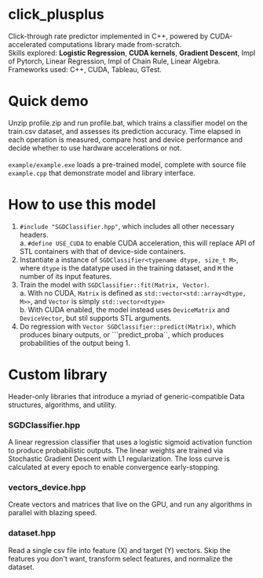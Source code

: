 # click_plusplus
Click-through rate predictor implemented in C++, powered by CUDA-accelerated computations library made from-scratch. <br>
Skills explored: **Logistic Regression**, **CUDA kernels**, **Gradient Descent**, Impl of Pytorch, Linear Regression, Impl of Chain Rule, Linear Algebra. <br>
Frameworks used: C++, CUDA, Tableau, GTest.

# Quick demo
Unzip profile.zip and run profile.bat, which trains a classifier model on the train.csv dataset, and assesses its prediction accuracy. Time elapsed in each operation is measured, compare host and device performance and decide whether to use hardware accelerations or not. <br><br>
```example/example.exe``` loads a pre-trained model, complete with source file ```example.cpp``` that demonstrate model and library interface. <br>

# How to use this model
1. ```#include "SGDClassifier.hpp"```, which includes all other necessary headers. <br>
    a. ```#define USE_CUDA``` to enable CUDA acceleration, this will replace API of STL containers with that of device-side containers.
2. Instantiate a instance of ```SGDClassifier<typename dtype, size_t M>```, where ```dtype``` is the datatype used in the training dataset, and ```M``` the number of its input features.
3. Train the model with ```SGDClassifier::fit(Matrix, Vector)```. <br>
    a. With no CUDA, ```Matrix``` is defined as ```std::vector<std::array<dtype, M>>```, and ```Vector``` is simply ```std::vector<dtype>``` <br>
    b. With CUDA enabled, the model instead uses ```DeviceMatrix``` and ```DeviceVector```, but stil supports STL arguments. <br>
4. Do regression with ```Vector SGDClassifier::predict(Matrix)```, which produces binary outputs, or ```predict_proba``, which produces probabilities of the output being 1.

# Custom library
Header-only libraries that introduce a myriad of generic-compatible Data structures, algorithms, and utility.

### SGDClassifier.hpp
A linear regression classifier that uses a logistic sigmoid activation function to produce probabilistic outputs. The linear weights are trained via Stochastic Gradient Descent with L1 regularization. The loss curve is calculated at every epoch to enable convergence early-stopping.

### vectors_device.hpp
Create vectors and matrices that live on the GPU, and run any algorithms in parallel with blazing speed.

### dataset.hpp
Read a single csv file into feature (X) and target (Y) vectors. Skip the features you don't want, transform select features, and normalize the dataset.
